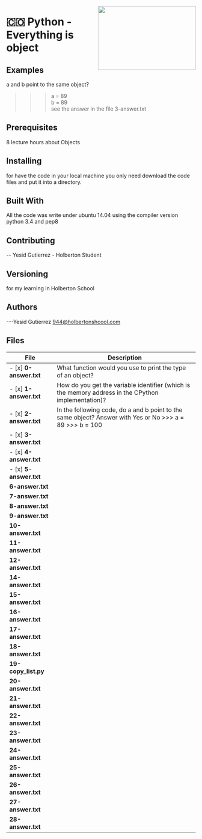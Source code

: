 <p>
<img width="260" height="170" src="https://davidjohncoleman.com/wp-djc/wp-content/uploads/2017/06/HBTN-Borderless-CMYK-Logo-Vertical-Color-Black@1200ppi-300x236.png" align="right" >
</p>





# :colombia: Python - Everything is object                                      
## Examples                                                                     
a and b point to the same object?                                               
>>> a = 89                                                                      
>>> b = 89                                                                      
see the answer in the file 3-answer.txt                                         
## Prerequisites
8 lecture hours about Objects                                       
## Installing

for have the code in your local machine you only need download the code files and put it into a directory.
## Built With

All the code was write under ubuntu 14.04 using the compiler version            
python 3.4 and pep8                                                             

## Contributing

-- Yesid Gutierrez - Holberton Student                                          

## Versioning
for my learning in Holberton School

## Authors

---Yesid Gutierrez  944@holbertonshcool.com                                    
                                                                               
## Files

|             File               |             Description                  |
|--------------------------------| ---------------------------------------- |
|- [x]  **0-answer.txt**| What function would you use to print the type of an object?|
|- [x]  **1-answer.txt**| How do you get the variable identifier (which is the memory address in the CPython implementation)?|
|- [x]  **2-answer.txt**| In the following code, do a and b point to the same object? Answer with Yes or No >>> a = 89 >>> b = 100|
|- [x]  **3-answer.txt**|
|- [x]  **4-answer.txt**|
|- [x]  **5-answer.txt**|
|**6-answer.txt**|
|**7-answer.txt**|
|**8-answer.txt**|
|**9-answer.txt**|
|**10-answer.txt**|
|**11-answer.txt**|
|**12-answer.txt**|
|**14-answer.txt**|
|**15-answer.txt**|
|**16-answer.txt**|
|**17-answer.txt**|
|**18-answer.txt**|
|**19-copy_list.py**|
|**20-answer.txt**|
|**21-answer.txt**|
|**22-answer.txt**|
|**23-answer.txt**|
|**24-answer.txt**|
|**25-answer.txt**|
|**26-answer.txt**|
|**27-answer.txt**|
|**28-answer.txt**|